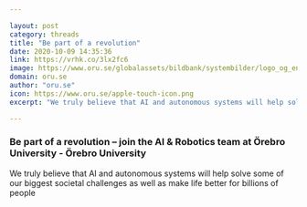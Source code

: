 ```yaml
---

layout: post
category: threads
title: "Be part of a revolution"
date: 2020-10-09 14:35:36
link: https://vrhk.co/3lx2fc6
image: https://www.oru.se/globalassets/bildbank/systembilder/logo_og_eng.png
domain: oru.se
author: "oru.se"
icon: https://www.oru.se/apple-touch-icon.png
excerpt: "We truly believe that AI and autonomous systems will help solve some of our biggest societal challenges as well as make life better for billions of people"

---
```


### Be part of a revolution – join the AI &amp; Robotics team at Örebro University - Örebro University

We truly believe that AI and autonomous systems will help solve some of our biggest societal challenges as well as make life better for billions of people